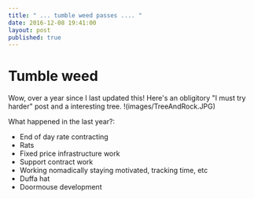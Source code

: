 ```yaml
---
title: " ... tumble weed passes .... "
date: 2016-12-08 19:41:00
layout: post
published: true
---
```


# Tumble weed

Wow, over a year since I last updated this! Here's an obligitory "I must try harder" post and a interesting tree.
!(images/TreeAndRock.JPG)

What happened in the last year?:

* End of day rate contracting
* Rats
* Fixed price infrastructure work
* Support contract work
* Working nomadically staying motivated, tracking time, etc
* Duffa hat
* Doormouse development
 

